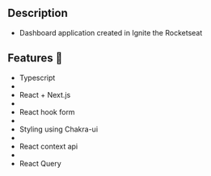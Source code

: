 

## Description
- Dashboard application created in Ignite the Rocketseat

## Features 🚀
 - Typescript
 - 
 - React + Next.js
 - 
 - React hook form
 - 
 - Styling using Chakra-ui
 - 
 - React context api
 - 
 - React Query
